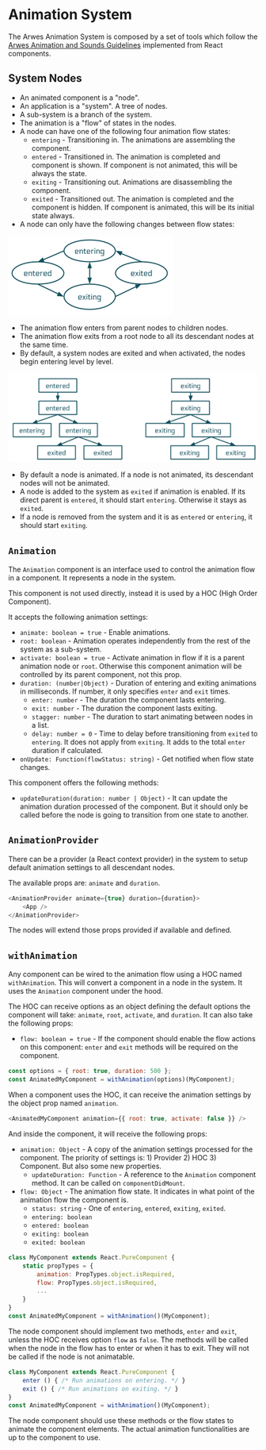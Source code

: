 # Animation System

The Arwes Animation System is composed by a set of tools which follow the
[Arwes Animation and Sounds Guidelines](../../guidelines/animation-and-sounds.md)
implemented from React components.

## System Nodes

- An animated component is a "node".
- An application is a "system". A tree of nodes.
- A sub-system is a branch of the system.
- The animation is a "flow" of states in the nodes.
- A node can have one of the following four animation flow states:
    - `entering` - Transitioning in. The animations are assembling the component.
    - `entered` - Transitioned in. The animation is completed and component
    is shown. If component is not animated, this will be always the state.
    - `exiting` - Transitioning out. Animations are disassembling the component.
    - `exited` - Transitioned out. The animation is completed and the component
    is hidden. If component is animated, this will be its initial state always.
- A node can only have the following changes between flow states:

![Animation Node Flow State](./animation-node-flow-state.png)

- The animation flow enters from parent nodes to children nodes.
- The animation flow exits from a root node to all its descendant nodes at
the same time.
- By default, a system nodes are exited and when activated, the nodes begin
entering level by level.

![Animation System Flow](./animation-system-flow.png)

- By default a node is animated. If a node is not animated, its descendant nodes
will not be animated.
- A node is added to the system as `exited` if animation is enabled. If its
direct parent is `entered`, it should start `entering`. Otherwise it stays as
`exited`.
- If a node is removed from the system and it is as `entered` or `entering`,
it should start `exiting`.

## `Animation`

The `Animation` component is an interface used to control the animation flow
in a component. It represents a node in the system.

This component is not used directly, instead it is used by a HOC (High Order Component).

It accepts the following animation settings:

- `animate: boolean = true` - Enable animations.
- `root: boolean` - Animation operates independently from the rest of
the system as a sub-system.
- `activate: boolean = true` - Activate animation in flow if it is a parent
animation node or `root`. Otherwise this component animation will be controlled
by its parent component, not this prop.
- `duration: (number|Object)` - Duration of entering and exiting animations in
milliseconds. If number, it only specifies `enter` and `exit` times.
    - `enter: number` - The duration the component lasts entering.
    - `exit: number` - The duration the component lasts exiting.
    - `stagger: number` - The duration to start animating between nodes in a list.
    - `delay: number = 0` - Time to delay before transitioning from `exited` to `entering`.
    It does not apply from `exiting`. It adds to the total `enter` duration if
    calculated.
- `onUpdate: Function(flowStatus: string)` - Get notified when flow state changes.

This component offers the following methods:

- `updateDuration(duration: number | Object)` - It can update the animation duration
processed of the component. But it should only be called before the node
is going to transition from one state to another.

## `AnimationProvider`

There can be a provider (a React context provider) in the system to setup
default animation settings to all descendant nodes.

The available props are: `animate` and `duration`.

```js
<AnimationProvider animate={true} duration={duration}>
    <App />
</AnimationProvider>
```

The nodes will extend those props provided if available and defined.

## `withAnimation`

Any component can be wired to the animation flow using a HOC named `withAnimation`.
This will convert a component in a node in the system. It uses the `Animation`
component under the hood.

The HOC can receive options as an object defining the default options the
component will take: `animate`, `root`, `activate`, and `duration`. It can also
take the following props:

- `flow: boolean = true` - If the component should enable the flow actions on
this component: `enter` and `exit` methods will be required on the component.

```js
const options = { root: true, duration: 500 };
const AnimatedMyComponent = withAnimation(options)(MyComponent);
```

When a component uses the HOC, it can receive the animation settings by the
object prop named `animation`.

```js
<AnimatedMyComponent animation={{ root: true, activate: false }} />
```

And inside the component, it will receive the following props:

- `animation: Object` - A copy of the animation settings processed for the component.
The priority of settings is: 1) Provider 2) HOC 3) Component. But also some new
properties.
    - `updateDuration: Function` - A reference to the `Animation` component method.
    It can be called on `componentDidMount`.
- `flow: Object` - The animation flow state. It indicates in what point of the
animation flow the component is.
    - `status: string` - One of `entering`, `entered`, `exiting`, `exited`.
    - `entering: boolean`
    - `entered: boolean`
    - `exiting: boolean`
    - `exited: boolean`

```js
class MyComponent extends React.PureComponent {
    static propTypes = {
        animation: PropTypes.object.isRequired,
        flow: PropTypes.object.isRequired,
        ...
    }
}
const AnimatedMyComponent = withAnimation()(MyComponent);
```

The node component should implement two methods, `enter` and `exit`, unless
the HOC receives option `flow` as `false`. The methods will be called when
the node in the flow has to enter or when it has to exit. They will not be
called if the node is not animatable.

```js
class MyComponent extends React.PureComponent {
    enter () { /* Run animations on entering. */ }
    exit () { /* Run animations on exiting. */ }
}
const AnimatedMyComponent = withAnimation()(MyComponent);
```

The node component should use these methods or the flow states to animate
the component elements. The actual animation functionalities are up to the component
to use.
